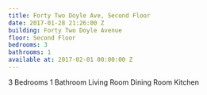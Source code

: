 ```yaml
---
title: Forty Two Doyle Ave, Second Floor
date: 2017-01-28 21:26:00 Z
building: Forty Two Doyle Avenue
floor: Second Floor
bedrooms: 3
bathrooms: 1
available at: 2017-02-01 00:00:00 Z
---
```


3 Bedrooms
1 Bathroom
Living Room
Dining Room
Kitchen